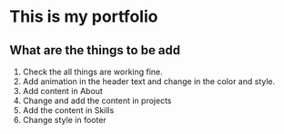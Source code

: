 # This is my portfolio

## What are the things to be add

1. Check the all things are working fine.
2. Add animation in the header text and change in the color and style.
3. Add content in About
4. Change and add the content in projects
5. Add the content in Skills
6. Change style in footer
